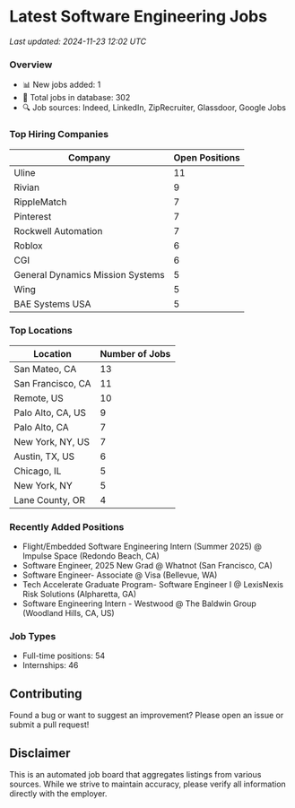 # Latest Software Engineering Jobs
*Last updated: 2024-11-23 12:02 UTC*

### Overview
- 📊 New jobs added: 1
- 💼 Total jobs in database: 302
- 🔍 Job sources: Indeed, LinkedIn, ZipRecruiter, Glassdoor, Google Jobs

### Top Hiring Companies
| Company | Open Positions |
|---------|---------------|
| Uline | 11 |
| Rivian | 9 |
| RippleMatch | 7 |
| Pinterest | 7 |
| Rockwell Automation | 7 |
| Roblox | 6 |
| CGI | 6 |
| General Dynamics Mission Systems | 5 |
| Wing | 5 |
| BAE Systems USA | 5 |

### Top Locations
| Location | Number of Jobs |
|----------|---------------|
| San Mateo, CA | 13 |
| San Francisco, CA | 11 |
| Remote, US | 10 |
| Palo Alto, CA, US | 9 |
| Palo Alto, CA | 7 |
| New York, NY, US | 7 |
| Austin, TX, US | 6 |
| Chicago, IL | 5 |
| New York, NY | 5 |
| Lane County, OR | 4 |

### Recently Added Positions
- Flight/Embedded Software Engineering Intern (Summer 2025) @ Impulse Space (Redondo Beach, CA)
- Software Engineer, 2025 New Grad @ Whatnot (San Francisco, CA)
- Software Engineer- Associate @ Visa (Bellevue, WA)
- Tech Accelerate Graduate Program- Software Engineer I @ LexisNexis Risk Solutions (Alpharetta, GA)
- Software Engineering Intern - Westwood @ The Baldwin Group (Woodland Hills, CA, US)

### Job Types
- Full-time positions: 54
- Internships: 46

## Contributing
Found a bug or want to suggest an improvement? Please open an issue or submit a pull request!

## Disclaimer
This is an automated job board that aggregates listings from various sources. While we strive to maintain accuracy, 
please verify all information directly with the employer.
